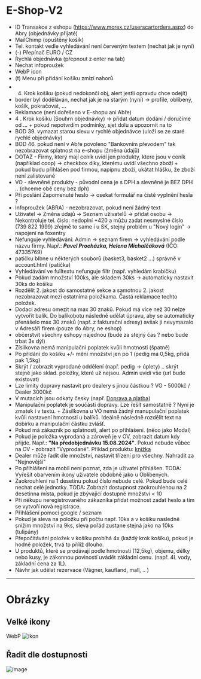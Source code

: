 # E-Shop-V2

- ID Transakce z eshopu (https://www.morex.cz/userscartorders.aspx) do Abry (objednávky přijaté)
- MailChimp (opuštěný košík)
- Tel. kontakt vedle vyhledávání není červeným textem (nechat jak je nyní)
- (-) Přepínač EURO / CZ
- Rychlá objednávka (přepnout z enter na tab)
- Nechat infoproužek
- WebP icon 
- (❗) Menu při přidání košíku zmizí nahorů
- 4. Krok košíku (pokud nedokončí obj, alert jestli opravdu chce odejít)
- border byl doděláván, nechat jak je na starým (nyní) -> profile, oblíbený, košík, pokračovat, ...
- Reklamace (není dořešeno v E-shopu ani Abře)
- 4 . Krok košíku (Souhrn objednávky) -> přidat datum dodání / doručíme od ... + pokud nepotvrdím podmínky, sjet dolu a upozornit na to
- BOD 39. vymazat starou slevu v rychlé objednávce (uloží se ze staré rychlé objednávky)
- BOD 46. pokud není v Abře povoleno "Bankovním převodem" tak nezobrazovat splatnost na e-shopu (žměna údajů)
- DOTAZ - Firmy, který mají ceník uvidí jen produkty, ktere jsou v ceník (například coop) -> checkbox díky, kterému uvídí všechno zboží + pokud budu přihlášen pod firmou, napípnu zboží, ukátat hlášku, že zboží není zalistované
- VO - slevněné produkty - původní cena je s DPH a slevněné je BEZ DPH .. (chceme obě ceny bez dph)
- Při poslání Zapomenuté heslo -> osekat formulář na čístě vyplnění hesla ?
- Infoproužek (ABRA) - nezobrazovat, pokud není žádný text
- Uživatel -> Změna údajů -> Seznam uživatelů -> přidat osobu -> Nekontroluje tel. čislo: nedoplní +420 a můžu zadat nesmyslné číslo (739 822 1999) zřejmě to same i u 
SK, stejný problém u "Nový login" -> napojení na foxentry
- Nefunguje vyhledávání: Admin -> seznam firem -> vyhledávání podle názvu firmy. Např.: ***Pavel Procházka, Helena Michalčáková*** (IČO: 47335769)
- patičku blbne u některých souborů (basket3, basket2 ...) správně v account.html (patička)
- Vyhledávání ve fulltextu nefunguje filtr (např. vyhledám krabičku)
- Pokud zadám množství 100ks, ale skladem 30ks -> automaticky nastavit 30ks do košíku
- Rozdělit 2. jakost do samostatné sekce a samotnou 2. jakost nezobrazovat mezi ostatníma položkama. Častá reklamace techto položek.
- Dodací adresu omezit na max 30 znaků. Pokud má více než 30 nelze vytvořit balík. Do balíkobotu následně udělat úpravu, aby se automaticky přenášelo max 30 znaků (např. z fakturační adresy) avšak ji nevymazalo v Adresáři firem (pouze do Abry, ne eshop)
- občerstvít všechny eshopy najednou (bude za stejný čas ? nebo bude trbat 3x dýl)
- Zísilkovna nemá manipulační poplatek kvůli hmotnosti (špatně)
- Po přidání do košíku +/- mění množství jen po 1 (pedig má 0,5kg, přidá pak 1,5kg)
- Skrýt / zobrazit vyprodané oddělení (např. pedig -> úplety) .. skrýt stejně jako sklad. položky, které už nejsou. Admin uvidí vše (url bude existovat)
- Lze limity dopravy nastavit pro dealery s jinou částkou ? VO - 5000kč / Dealer 3000kč
- V mutacích jsou odkaty česky (např. [Doprava a platba](https://www.morex.shop/dokument/doprava-a-platba/))
- Manipulační poplatek je součástí dopravy. Lze řešit samostatně ? Nyní je zmatek i v textu. + Zásilkovna u VO nemá žádný manupulačni poplatek kvůli nastavení hmotnosti u balíků. Ideálně následně rozdělit text na dobírku a manipulační částku zvlášť.
- Pokud má zákazník po splatnosti, alert po přihlášení. (něco jako Modal)
- Pokud je položka vyprodaná a zároveň je v OV, zobrazit datum kdy přijde. Např.: **"Na předobjednávku 15.08.2024"**. Pokud nebude vůbec na OV - zobrazit "Vyprodané". Příklad produktu: [knižka](https://www.morex.cz/pleteme-kosiky-z-travin-a-bylin/)
- Dealer může řadit dle množství, nastavit třízení pro všechny. Nahradit za "Nejnovější"
- Po přihlášení na mobil není poznat, zda je uživatel přihlášen. TODA: Vyřešit obarvením ikony uživatele obdobně jako u Oblíbených.
- Zaokrouhlení na 1 desetinu pokud číslo nebude celé. Pokud bude celé nechat celé jednotky. TODA: Zobrazit dostupnost zaokrouhlenou na 2 desetinna místa, pokud je zbývající dostupné množství < 10
- Při nékupu neregistrovaného zákazníka přidat možnost zadat heslo a tím se vytvoří nová registrace.
- Přihlášení pomocí google / seznam 
- Pokud je sleva na položku při počtu např. 10ks a v košíku nasledně snížím množství na 9ks, sleva pořád zustane stejná jako na 10ks (tulipány)
- Přepočítávání položek v košíku probíhá 4x (každý krok košíku), pokud je hodně položek, trvá to příliž dlouho.
- U produktů, které se prodávají podle hmotnosti (12,5kg), objemu, délky nebo kusy, je zákonnou poviností uvádět základní cenu. (např. 4L vody, základní cena za 1L).
- Návhr jak udělat rezervace (Vágner, kaufland, mall, .. ) 



<hr>

# Obrázky 

## Velké ikony
WebP
![ikon](https://user-images.githubusercontent.com/59166385/172812747-90259ae4-9636-491d-9c30-49eb2cda38d1.png)

## Řadit dle dostupnosti
![image](https://user-images.githubusercontent.com/59166385/229710824-6a7f5fd4-48b8-4383-8d37-68c48b311ea5.png
)
